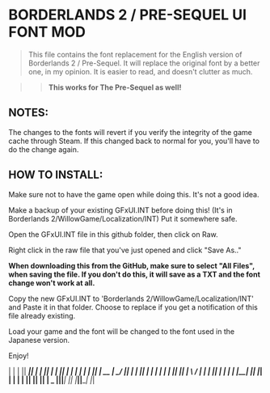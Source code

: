 # BORDERLANDS 2 / PRE-SEQUEL UI FONT MOD

> This file contains the font replacement for the English version of Borderlands 2 / Pre-Sequel. It will replace the original font by a better one, in my opinion. It is easier to read, and doesn't clutter as much.

>> **This works for The Pre-Sequel as well!**

## NOTES:

The changes to the fonts will revert if you verify the integrity of the game cache through Steam. If this changed back to normal for you, you'll have to do the change again.

## HOW TO INSTALL:

Make sure not to have the game open while doing this. It's not a good idea.

Make a backup of your existing GFxUI.INT before doing this! (It's in Borderlands 2/WillowGame/Localization/INT) Put it somewhere safe.

Open the GFxUI.INT file in this github folder, then click on Raw.

Right click in the raw file that you've just opened and click "Save As.."

**When downloading this from the GitHub, make sure to select "All Files", when saving the file. If you don't do this, it will save as a TXT and the font change won't work at all.**

Copy the new GFxUI.INT to 'Borderlands 2/WillowGame/Localization/INT' and Paste it in that folder. Choose to replace if you get a notification of this file already existing.

Load your game and the font will be changed to the font used in the Japanese version.


Enjoy!

| |  | || ____|| | | || |  | || |  | |
| |  | || | __ | \_/ || |  | || |  | |
| |  | || ||_ | \   / | |  | || |  | |
| |__| || |_| |  | |  | |__| || |__| |  _
|______||_____|  |_|  |______||______| |_|
